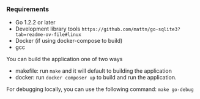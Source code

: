 ### Requirements

- Go 1.2.2 or later
- Development library tools `https://github.com/mattn/go-sqlite3?tab=readme-ov-file#linux`
- Docker (if using docker-compose to build)
- gcc

You can build the application one of two ways

- makefile: run `make` and it will default to building the application
- docker: run `docker composer up` to build and run the application.

For debugging locally, you can use the following command: `make go-debug`